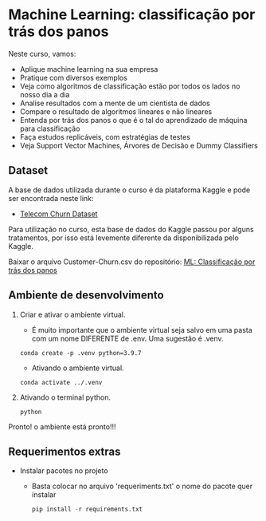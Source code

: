 # Machine Learning: classificação por trás dos panos

Neste curso, vamos:

- Aplique machine learning na sua empresa
- Pratique com diversos exemplos
- Veja como algoritmos de classificação estão por todos os lados no nosso dia a dia
- Analise resultados com a mente de um cientista de dados
- Compare o resultado de algoritmos lineares e não lineares
- Entenda por trás dos panos o que é o tal do aprendizado de máquina para classificação
- Faça estudos replicáveis, com estratégias de testes
- Veja Support Vector Machines, Árvores de Decisão e Dummy Classifiers


## Dataset

A base de dados utilizada durante o curso é da plataforma Kaggle e pode ser
encontrada neste link:

- [Telecom Churn Dataset](https://www.kaggle.com/datasets/mnassrib/telecom-churn-datasets?select=churn-bigml-20.csv)

Para utilização no curso, esta base de dados do     Kaggle passou por alguns tratamentos, por isso está levemente diferente da disponibilizada pelo Kaggle.

Baixar o arquivo Customer-Churn.csv do repositório: [ML: Classificação por trás dos panos](https://github.com/alura-cursos/ML_Classificacao_por_tras_dos_panos/tree/main/Dados)

## Ambiente de desenvolvimento

1. Criar e ativar o ambiente virtual.

   - É muito importante que o ambiente virtual seja salvo em uma pasta com um nome DIFERENTE de .env. Uma sugestão é .venv.

    ```shell
    conda create -p .venv python=3.9.7
    ```

    - Ativando o ambiente virtual.

    ```shell
    conda activate ../.venv
    ```

2. Ativando o terminal python.

    ```shell
    python
    ```

Pronto! o ambiente está pronto!!!

## Requerimentos extras

- Instalar pacotes no projeto
  - Basta colocar no arquivo 'requeriments.txt' o nome do pacote quer instalar

    ```python
    pip install -r requirements.txt
    ```
